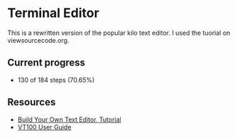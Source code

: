 # Terminal Editor

This is a rewritten version of the popular kilo text editor.
I used the tuorial on viewsourcecode.org.

## Current progress

- 130 of 184 steps (70.65%)

## Resources

- [Build Your Own Text Editor, Tutorial](https://viewsourcecode.org/snaptoken/kilo)
- [VT100 User Guide](https://vt100.net/docs/vt100-ug)
